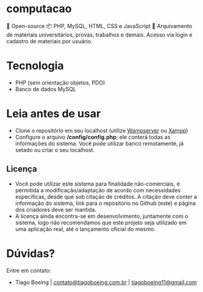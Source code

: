 # computacao
📖 Open-source 📦 PHP, MySQL, HTML, CSS e JavaScript 🔧 Arquivamento de materiais universitários, provas, trabalhos e demais. Acesso via login e cadastro de materiais por usuário.

# Tecnologia
- PHP (sem orientação objetos, PDO)
- Banco de dados MySQL

# Leia antes de usar
- Clone o repositório em seu localhost (utilize <a href="https://wampserver.softonic.com.br/">Wampserver</a> ou <a href="https://sourceforge.net/projects/xampp/">Xampp</a>)
- Configure o arquivo **/config/config.php**; ele conterá todas as informações do sistema. Você pode utilizar banco remotamente, já setado ou criar o seu localhost.

## Licença
- Você pode utilizar este sistema para finalidade não-comerciais, é permitida a modificação/adaptação de acordo com necessidades específicas, desde que sob citação de créditos. A citação deve conter a informação do sistema, link para o repositório no Github (este) e página dos criadores deve ser mantida.
- A licença ainda encontra-se em desenvolvimento, juntamente com o sistema, logo não recomendamos que este projeto seja utilizado em uma aplicação real, até o lançamento oficial do mesmo.

# Dúvidas?
Entre em contato:<br>
- Tiago Boeing | contato@tiagoboeing.com.br | tiagoboeing11@gmail.com
